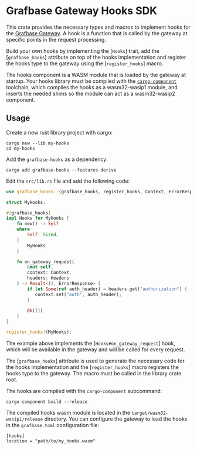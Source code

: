 # Grafbase Gateway Hooks SDK

This crate provides the necessary types and macros to implement hooks for the [Grafbase Gateway](https://grafbase.com/docs/self-hosted-gateway).
A hook is a function that is called by the gateway at specific points in the request processing.

Build your own hooks by implementing the [`Hooks`] trait, add the [`grafbase_hooks`] attribute on top of the hooks
implementation and register the hooks type to the gateway using the [`register_hooks`] macro.

The hooks component is a WASM module that is loaded by the gateway at startup. Your hooks library must be compiled with the
[`cargo-component`](https://github.com/bytecodealliance/cargo-component) toolchain, which compiles the hooks as a wasm32-wasip1
module, and inserts the needed shims so the module can act as a wasm32-wasip2 component.

## Usage

Create a new rust library project with cargo:

```no_run,bash
cargo new --lib my-hooks
cd my-hooks
```

Add the `grafbase-hooks` as a dependency:

```no_run,bash
cargo add grafbase-hooks --features derive
```

Edit the `src/lib.rs` file and add the following code:

```rust
use grafbase_hooks::{grafbase_hooks, register_hooks, Context, ErrorResponse, Headers};

struct MyHooks;

#[grafbase_hooks]
impl Hooks for MyHooks {
    fn new() -> Self
    where
        Self: Sized,
    {
        MyHooks
    }

    fn on_gateway_request(
        &mut self,
        context: Context,
        headers: Headers
    ) -> Result<(), ErrorResponse> {
        if let Some(ref auth_header) = headers.get("authorization") {
           context.set("auth", auth_header);
        }

        Ok(())
    }
}

register_hooks!(MyHooks);
```

The example above implements the [`Hooks#on_gateway_request`] hook, which will be available in the gateway and will be called
for every request.

The [`grafbase_hooks`] attribute is used to generate the necessary code for the hooks implementation and
the [`register_hooks`] macro registers the hooks type to the gateway. The macro must be called in the library crate root.

The hooks are compiled with the `cargo-component` subcommand:

```no_run,bash
cargo component build --release
```

The compiled hooks wasm module is located in the `target/wasm32-wasip1/release` directory. You can configure the gateway to load
the hooks in the `grafbase.toml` configuration file:

```no_run,toml
[hooks]
location = "path/to/my_hooks.wasm"
```
